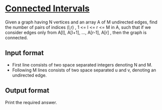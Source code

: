 # [Connected Intervals][link]

Given a graph having N vertices and an array A of M undirected edges, find the number of pairs of indices (l,r)
, 1 <= l <= r <= M in A, such that if we consider edges only from A[l], A[l+1], ..., A[r-1], A[r] , then the graph is connected.

## Input format

- First line consists of two space separated integers denoting N and M.
- Following M lines consists of two space separated u and v, denoting an undirected edge.

## Output format

Print the required answer.

[link]: https://www.hackerearth.com/practice/algorithms/graphs/depth-first-search/practice-problems/algorithm/connected-intervals-1/
